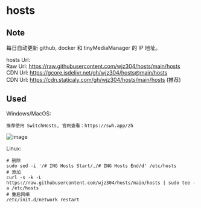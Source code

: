 # hosts  

## Note  
每日自动更新 github, docker 和 tinyMediaManager 的 IP 地址。  

hosts Url:   
Raw Url: https://raw.githubusercontent.com/wjz304/hosts/main/hosts  
CDN Url: https://gcore.jsdelivr.net/gh/wjz304/hosts@main/hosts  
CDN Url: https://cdn.staticaly.com/gh/wjz304/hosts/main/hosts    (推荐)  

## Used  
Windows/MacOS:  
```
推荐使用 SwitchHosts, 官网查看：https://swh.app/zh
```
![image](https://user-images.githubusercontent.com/5615843/187586697-201b444c-1a3b-486a-867d-5fff9e63a4b2.png)

Linux:
```
# 删除
sudo sed -i '/# ING Hosts Start/,/# ING Hosts End/d' /etc/hosts
# 添加
curl -s -k -L https://raw.githubusercontent.com/wjz304/hosts/main/hosts | sudo tee -a /etc/hosts
# 重启网络
/etc/init.d/network restart
```
